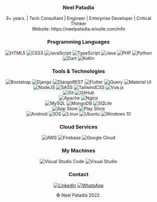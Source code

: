 <!--<p align="center"><kbd><img height="150" width="150" src="https://raw.githubusercontent.com/matnex-mix/matnex-mix/main/placeholder.jpg" style="border-radius: 50%; overflow: hidden; border: 1px solid black;" /></kbd></p>-->
<h3 align="center">Neel Patadia</h3>
<p align="center">3+ years. | Tech Consultant | Engineer | Enterprise Developer | Critical Thinker<br/>
Website: https://neelpatadia.wixsite.com/info<br/>
<!--<a href="https://github.com/matnex-mix/matnex-mix/blob/main/impressive-things.md">Things I did that impressed me</a></p>-->

<h3 align="center">Programming Languages</h3>
<p align="center">
<img alt="HTML5" src="https://img.shields.io/badge/html5-%23E34F26.svg?style=for-the-badge&logo=html5&logoColor=white" />
<img alt="CSS3" src="https://img.shields.io/badge/css3-%231572B6.svg?style=for-the-badge&logo=css3&logoColor=white" />
<img alt="JavaScript" src="https://img.shields.io/badge/javascript-%23323330.svg?style=for-the-badge&logo=javascript&logoColor=%23F7DF1E" />
<img alt="TypeScript" src="https://img.shields.io/badge/typescript-%23007ACC.svg?style=for-the-badge&logo=typescript&logoColor=white" />
<img alt="Java" src="https://img.shields.io/badge/java-%23ED8B00.svg?style=for-the-badge&logo=java&logoColor=white" />
<img alt="PHP" src="https://img.shields.io/badge/php-%23777BB4.svg?style=for-the-badge&logo=php&logoColor=white" />
<img alt="Python" src="https://img.shields.io/badge/python-3670A0?style=for-the-badge&logo=python&logoColor=ffdd54" />
<img alt="Dart" src="https://img.shields.io/badge/dart-%230175C2.svg?style=for-the-badge&logo=dart&logoColor=white" />
<img alt="Kotlin" src="https://img.shields.io/badge/kotlin-%230095D5.svg?style=for-the-badge&logo=kotlin&logoColor=white" />

</p>

<h3 align="center">Tools & Technologies</h3>
<p align="center">

<img alt="Bootstrap" src="https://img.shields.io/badge/bootstrap-%23563D7C.svg?style=for-the-badge&logo=bootstrap&logoColor=white" />
<img alt="Django" src="https://img.shields.io/badge/django-%23092E20.svg?style=for-the-badge&logo=django&logoColor=white" />
<img alt="DjangoREST" src="https://img.shields.io/badge/DJANGO-REST-ff1709?style=for-the-badge&logo=django&logoColor=white&color=ff1709&labelColor=gray" />
<img alt="Flutter" src="https://img.shields.io/badge/Flutter-%2302569B.svg?style=for-the-badge&logo=Flutter&logoColor=white" />
<img alt="jQuery" src="https://img.shields.io/badge/jquery-%230769AD.svg?style=for-the-badge&logo=jquery&logoColor=white" />
<img alt="Material UI" src="https://img.shields.io/badge/materialui-%230081CB.svg?style=for-the-badge&logo=material-ui&logoColor=white" />
<img alt="NodeJS" src="https://img.shields.io/badge/node.js-%2343853D.svg?style=for-the-badge&logo=node.js&logoColor=white" />
<img alt="SASS" src="https://img.shields.io/badge/SASS-hotpink.svg?style=for-the-badge&logo=SASS&logoColor=white" />
<img alt="TailwindCSS" src="https://img.shields.io/badge/tailwindcss-%2338B2AC.svg?style=for-the-badge&logo=tailwind-css&logoColor=white" />
<img alt="Vue.js" src="https://img.shields.io/badge/vuejs-%2335495e.svg?style=for-the-badge&logo=vuedotjs&logoColor=%234FC08D" />
 <br/>
<img alt="Git" src="https://img.shields.io/badge/git-%23F05033.svg?style=for-the-badge&logo=git&logoColor=white" />
<img alt="GitHub" src="https://img.shields.io/badge/github-%23121011.svg?style=for-the-badge&logo=github&logoColor=white" />
 <br/>
<img alt="Apache" src="https://img.shields.io/badge/apache-%23D42029.svg?style=for-the-badge&logo=apache&logoColor=white" />
<img alt="Nginx" src="https://img.shields.io/badge/nginx-%23009639.svg?style=for-the-badge&logo=nginx&logoColor=white" />
 <br/>
<img alt="MySQL" src="https://img.shields.io/badge/mysql-%2300f.svg?style=for-the-badge&logo=mysql&logoColor=white" />
<img alt="MongoDB" src="https://img.shields.io/badge/MongoDB-%234ea94b.svg?style=for-the-badge&logo=mongodb&logoColor=white" />
<img alt="SQLite" src="https://img.shields.io/badge/sqlite-%2307405e.svg?style=for-the-badge&logo=sqlite&logoColor=white" />
 <br/>
<img alt="App Store" src="https://img.shields.io/badge/App_Store-0D96F6?style=for-the-badge&logo=app-store&logoColor=white" />
<img alt="Play Store" src="https://img.shields.io/badge/Google_Play-414141?style=for-the-badge&logo=google-play&logoColor=white" />
 <br/>
<img alt="Android" src="https://img.shields.io/badge/Android-3DDC84?style=for-the-badge&logo=android&logoColor=white" />
<img alt="IOS" src="https://img.shields.io/badge/iOS-000000?style=for-the-badge&logo=ios&logoColor=white" />
<img alt="Linux" src="https://img.shields.io/badge/Linux-FCC624?style=for-the-badge&logo=linux&logoColor=black" />
<img alt="Ubuntu" src="https://img.shields.io/badge/Ubuntu-E95420?style=for-the-badge&logo=ubuntu&logoColor=white" />
<img alt="Windows 10" src="https://img.shields.io/badge/Windows-0078D6?style=for-the-badge&logo=windows&logoColor=white" />
 
</p>

<h3 align="center">Cloud Services</h3>
<p align="center">

<img alt="AWS" src="https://img.shields.io/badge/AWS-%23FF9900.svg?style=for-the-badge&logo=amazon-aws&logoColor=white" />
<img alt="Firebase" src="https://img.shields.io/badge/firebase-%23039BE5.svg?style=for-the-badge&logo=firebase" />
<img alt="Google Cloud" src="https://img.shields.io/badge/GoogleCloud-%234285F4.svg?style=for-the-badge&logo=google-cloud&logoColor=white" />
 
</p>

<h3 align="center">My Machines</h3>
<p align="center">

 <img alt="Visual Studio Code" src="https://img.shields.io/badge/VisualStudioCode-0078d7.svg?style=for-the-badge&logo=visual-studio-code&logoColor=white" />
<img alt="Visual Studio" src="https://img.shields.io/badge/VisualStudio-5C2D91.svg?style=for-the-badge&logo=visual-studio&logoColor=white"/>
 
</p>

<!--<h3 align="center">Worked For</h3>
<p align="center">

<img alt="Numbersng" height="60" src="https://raw.githubusercontent.com/matnex-mix/matnex-mix/main/Logo.jpg" />
<img alt="PushEat" height="60" src="https://raw.githubusercontent.com/matnex-mix/matnex-mix/main/PiushEat@300x.png" />
<img alt="AhmedTech" height="60" src="https://raw.githubusercontent.com/matnex-mix/matnex-mix/main/ahmedtech.jpg" />
<img alt="Altechtic Solutions" height="60" src="https://raw.githubusercontent.com/matnex-mix/matnex-mix/main/altechtic.webp" />
<img alt="Africatedpreneurs" height="60" src="https://raw.githubusercontent.com/matnex-mix/matnex-mix/main/favicon.png" />
<img alt="TechieHealth Pharmacy" height="60" src="https://raw.githubusercontent.com/matnex-mix/matnex-mix/main/logo.png" />
<img alt="Techlava" height="60" src="https://raw.githubusercontent.com/matnex-mix/matnex-mix/main/techlava-full.png" />
<img alt="Voxforem Technologies" height="60" src="https://raw.githubusercontent.com/matnex-mix/matnex-mix/main/voxforem.png" />
<img alt="Petabyte Technologies" height="60" src="https://raw.githubusercontent.com/matnex-mix/matnex-mix/main/petalogo.jpg" />
<img alt="Talkmia Logo" height="60" src="https://raw.githubusercontent.com/matnex-mix/matnex-mix/main/talkmia_logo.png" />
<img alt="Lingka Nigeria" height="60" src="https://raw.githubusercontent.com/matnex-mix/matnex-mix/main/LINGKA%20LOGO%201.png" />
<img alt="Rentout" height="60" src="https://raw.githubusercontent.com/matnex-mix/matnex-mix/main/rentout_fulllogo.png" />

</p>
-->

<h3 align="center">Contact</h3>
<p align="center">
<a href="https://www.linkedin.com/in/neel-patadia/"><img alt="LinkedIn" src="https://img.shields.io/badge/linkedin-%230077B5.svg?style=for-the-badge&logo=linkedin&logoColor=white" /></a>
<a href="https://wa.me/+255717016502"><img alt="WhatsApp" src="https://img.shields.io/badge/WhatsApp-25D366?style=for-the-badge&logo=whatsapp&logoColor=white" /></a>
</p>

<p align="center">&copy; Neel Patadia 2022.</p>
